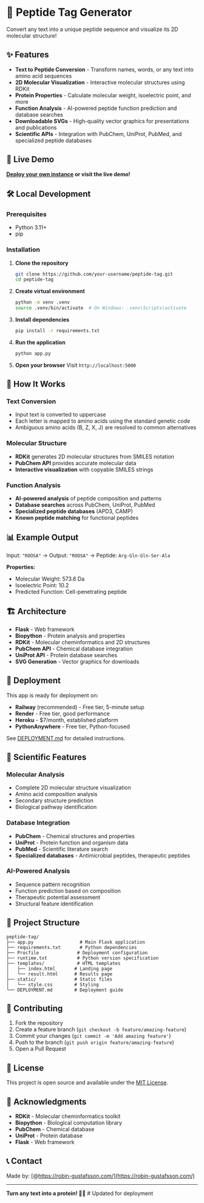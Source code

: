 # 🧬 Peptide Tag Generator

Convert any text into a unique peptide sequence and visualize its 2D molecular structure!

## ✨ Features

- **Text to Peptide Conversion** - Transform names, words, or any text into amino acid sequences
- **2D Molecular Visualization** - Interactive molecular structures using RDKit
- **Protein Properties** - Calculate molecular weight, isoelectric point, and more
- **Function Analysis** - AI-powered peptide function prediction and database searches
- **Downloadable SVGs** - High-quality vector graphics for presentations and publications
- **Scientific APIs** - Integration with PubChem, UniProt, PubMed, and specialized peptide databases

## 🚀 Live Demo

**[Deploy your own instance](https://railway.app) or visit the live demo!**

## 🛠️ Local Development

### Prerequisites
- Python 3.11+
- pip

### Installation

1. **Clone the repository**
   ```bash
   git clone https://github.com/your-username/peptide-tag.git
   cd peptide-tag
   ```

2. **Create virtual environment**
   ```bash
   python -m venv .venv
   source .venv/bin/activate  # On Windows: .venv\Scripts\activate
   ```

3. **Install dependencies**
   ```bash
   pip install -r requirements.txt
   ```

4. **Run the application**
   ```bash
   python app.py
   ```

5. **Open your browser**
   Visit `http://localhost:5000`

## 🧪 How It Works

### Text Conversion
- Input text is converted to uppercase
- Each letter is mapped to amino acids using the standard genetic code
- Ambiguous amino acids (B, Z, X, J) are resolved to common alternatives

### Molecular Structure
- **RDKit** generates 2D molecular structures from SMILES notation
- **PubChem API** provides accurate molecular data
- **Interactive visualization** with copyable SMILES strings

### Function Analysis
- **AI-powered analysis** of peptide composition and patterns
- **Database searches** across PubChem, UniProt, PubMed
- **Specialized peptide databases** (APD3, CAMP)
- **Known peptide matching** for functional peptides

## 📊 Example Output

Input: `"ROOSA"` → Output: `"ROOSA"` → Peptide: `Arg-Gln-Gln-Ser-Ala`

**Properties:**
- Molecular Weight: 573.6 Da
- Isoelectric Point: 10.2
- Predicted Function: Cell-penetrating peptide

## 🏗️ Architecture

- **Flask** - Web framework
- **Biopython** - Protein analysis and properties
- **RDKit** - Molecular cheminformatics and 2D structures
- **PubChem API** - Chemical database integration
- **UniProt API** - Protein database searches
- **SVG Generation** - Vector graphics for downloads

## 🚀 Deployment

This app is ready for deployment on:
- **Railway** (recommended) - Free tier, 5-minute setup
- **Render** - Free tier, good performance
- **Heroku** - $7/month, established platform
- **PythonAnywhere** - Free tier, Python-focused

See [DEPLOYMENT.md](DEPLOYMENT.md) for detailed instructions.

## 🔬 Scientific Features

### Molecular Analysis
- Complete 2D molecular structure visualization
- Amino acid composition analysis
- Secondary structure prediction
- Biological pathway identification

### Database Integration
- **PubChem** - Chemical structures and properties
- **UniProt** - Protein function and organism data
- **PubMed** - Scientific literature search
- **Specialized databases** - Antimicrobial peptides, therapeutic peptides

### AI-Powered Analysis
- Sequence pattern recognition
- Function prediction based on composition
- Therapeutic potential assessment
- Structural feature identification

## 📁 Project Structure

```
peptide-tag/
├── app.py                 # Main Flask application
├── requirements.txt       # Python dependencies
├── Procfile              # Deployment configuration
├── runtime.txt           # Python version specification
├── templates/            # HTML templates
│   ├── index.html       # Landing page
│   └── result.html      # Results page
├── static/              # Static files
│   └── style.css        # Styling
└── DEPLOYMENT.md        # Deployment guide
```

## 🤝 Contributing

1. Fork the repository
2. Create a feature branch (`git checkout -b feature/amazing-feature`)
3. Commit your changes (`git commit -m 'Add amazing feature'`)
4. Push to the branch (`git push origin feature/amazing-feature`)
5. Open a Pull Request

## 📄 License

This project is open source and available under the [MIT License](LICENSE).

## 🙏 Acknowledgments

- **RDKit** - Molecular cheminformatics toolkit
- **Biopython** - Biological computation library
- **PubChem** - Chemical database
- **UniProt** - Protein database
- **Flask** - Web framework

## 📞 Contact

Made by: [@https://robin-gustafsson.com/](https://robin-gustafsson.com/)

---

**Turn any text into a protein! 🧬✨** # Updated for deployment
